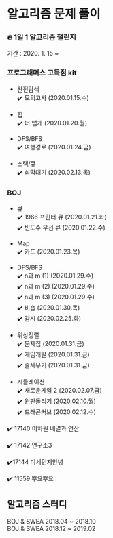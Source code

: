 # 알고리즘 문제 풀이
### 🔥 1일 1 알고리즘 챌린지
기간 : 2020. 1. 15 ~

### 프로그래머스 고득점 kit
* 완전탐색  
:heavy_check_mark: 모의고사 (2020.01.15.수)  

* 힙  
:heavy_check_mark: 더 맵게 (2020.01.20.월) 

* DFS/BFS  
:heavy_check_mark: 여행경로 (2020.01.24.금) 

* 스택/큐  
:heavy_check_mark: 쇠막대기 (2020.02.13.목)
### BOJ  
* 큐  
:heavy_check_mark: 1966 프린터 큐 (2020.01.21.화)  
:heavy_check_mark: 빈도수 우선 큐 (2020.01.22.수)  

* Map  
:heavy_check_mark: 카드 (2020.01.23.목)  

* DFS/BFS   
:heavy_check_mark: n과 m (1) (2020.01.29.수)  
:heavy_check_mark: n과 m (2) (2020.01.29.수)  
:heavy_check_mark: n과 m (3) (2020.01.29.수)  
:heavy_check_mark: 비숍 (2020.01.30.목)  
:heavy_check_mark: 감시 (2020.02.25.화)  


* 위상정렬    
:heavy_check_mark: 문제집 (2020.01.31.금)  
:heavy_check_mark: 게임개발 (2020.01.31.금)  
:heavy_check_mark: 줄세우기 (2020.01.31.금)  

* 시뮬레이션  
:heavy_check_mark: 새로운게임 2 (2020.02.07.금)  
:heavy_check_mark: 원판돌리기 (2020.02.10.월)   
:heavy_check_mark: 드래곤커브 (2020.02.12.수)

:heavy_check_mark: 17140 이차원 배열과 연산  

:heavy_check_mark: 17142 연구소3  

:heavy_check_mark:17144 미세먼지안녕  

:heavy_check_mark: 11559 뿌요뿌요  


## 알고리즘 스터디  
BOJ & SWEA 2018.04 ~ 2018.10  
BOJ & SWEA 2018.12 ~ 2019.02
